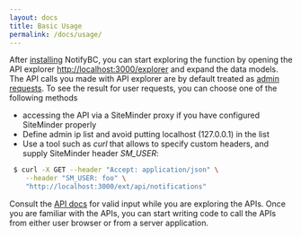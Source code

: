 ```yaml
---
layout: docs
title: Basic Usage
permalink: /docs/usage/
---
```


After [installing](../installation) NotifyBC, you can start exploring the function by opening the API explorer [http://localhost:3000/explorer](http://localhost:3000/explorer) and expand the data models. The API calls you made with API explorer are by default treated as [admin requests](../overview/#architecture). To see the result for user requests, you can choose one of the following methods

* accessing the API via a SiteMinder proxy if you have configured SiteMinder properly
* Define admin ip list and avoid putting localhost (127.0.0.1) in the list
* Use a tool such as *curl* that allows to specify custom headers, and supply SiteMinder header *SM_USER*:
 
```sh
 $ curl -X GET --header "Accept: application/json" \
    --header "SM_USER: foo" \
    "http://localhost:3000/ext/api/notifications"
```

Consult the [API docs](../api-overview/) for valid input while you are exploring the APIs. Once you are familiar with the APIs, you can start writing code to call the APIs from either user browser or from a server application.  
